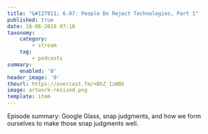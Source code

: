 ```yaml
---
title: "&#127911; 6.07: People Do Reject Technologies, Part 1"
published: true
date: 18-06-2018 07:18
taxonomy:
    category:
        - stream
    tag:
        - podcasts
summary:
    enabled: '0'
header_image: '0'
theurl: https://overcast.fm/+BhZ_IzWBk
image: artwork-resized.png
template: item
---
```

 
Episode summary: Google Glass, snap judgments, and how we form ourselves to make those snap judgments well.
